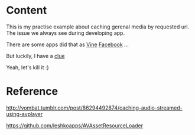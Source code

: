 # Content
This is my practise example about caching gerenal media by requested url. The issue we always see during developing app.

There are some apps did that as [Vine](https://itunes.apple.com/vn/app/vine/id592447445?mt=8) [Facebook](https://itunes.apple.com/vn/app/facebook/id284882215?mt=8) ...

But luckily, I have a [clue](https://www.youtube.com/watch?v=jDTx8KNOEnQ)

Yeah, let's kill it :)

# Reference

http://vombat.tumblr.com/post/86294492874/caching-audio-streamed-using-avplayer

https://github.com/leshkoapps/AVAssetResourceLoader
